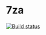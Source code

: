 # 7za

[![Build status](https://ci.appveyor.com/api/projects/status/yhv2ug6kkbng8ilm?svg=true)](https://ci.appveyor.com/project/crate-link/7za)
